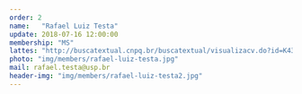 ```yaml
---
order: 2
name:   "Rafael Luiz Testa"
update: 2018-07-16 12:00:00
membership: "MS"
lattes: "http://buscatextual.cnpq.br/buscatextual/visualizacv.do?id=K4316890Y1"
photo: "img/members/rafael-luiz-testa.jpg"
mail: rafael.testa@usp.br
header-img: "img/members/rafael-luiz-testa2.jpg"
---
```

